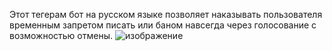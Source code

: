 Этот тегерам бот на русском языке позволяет наказывать пользователя временным запретом писать или баном навсегда через голосование с возможностью отмены.
![изображение](https://github.com/user-attachments/assets/97306939-1176-4352-9332-c4c5decb25bb)
